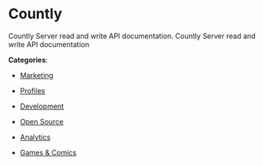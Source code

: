 # Countly

Countly Server read and write API documentation. Countly Server read and write API documentation

**Categories**:

- [Marketing](https://github/apis-list/apis-list#marketing)

- [Profiles](https://github/apis-list/apis-list#profiles)

- [Development](https://github/apis-list/apis-list#development)

- [Open Source](https://github/apis-list/apis-list#open-source)

- [Analytics](https://github/apis-list/apis-list#analytics)

- [Games & Comics](https://github/apis-list/apis-list#games-and-comics)



